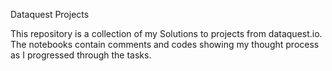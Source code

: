 Dataquest Projects

This repository is a collection of my Solutions to projects from dataquest.io. The notebooks contain comments and codes showing my thought process as I progressed through the tasks.
